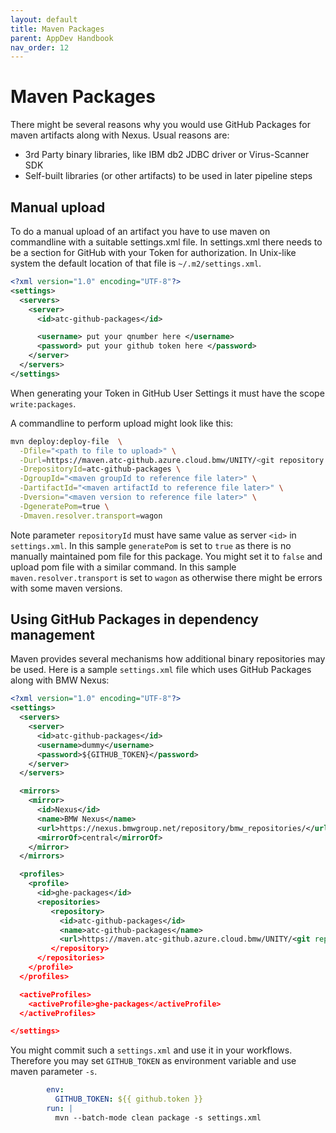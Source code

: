```yaml
---
layout: default
title: Maven Packages
parent: AppDev Handbook
nav_order: 12
---
```



# Maven Packages

There might be several reasons why you would use GitHub Packages for maven artifacts along with Nexus. Usual reasons are:
* 3rd Party binary libraries, like IBM db2 JDBC driver or Virus-Scanner SDK
* Self-built libraries (or other artifacts) to be used in later pipeline steps

## Manual upload

To do a manual upload of an artifact you have to use maven on commandline with a suitable settings.xml file. In settings.xml there needs to be a section for GitHub with your Token for authorization. In Unix-like system the default location of that file is `~/.m2/settings.xml`.

```xml
<?xml version="1.0" encoding="UTF-8"?>
<settings>
  <servers>
    <server>
      <id>atc-github-packages</id>

      <username> put your qnumber here </username>
      <password> put your github token here </password>
    </server>
  </servers>
</settings>
```

When generating your Token in GitHub User Settings it must have the scope `write:packages`.

A commandline to perform upload might look like this:

```bash
mvn deploy:deploy-file  \
  -Dfile="<path to file to upload>" \
  -Durl=https://maven.atc-github.azure.cloud.bmw/UNITY/<git repository name> \
  -DrepositoryId=atc-github-packages \
  -DgroupId="<maven groupId to reference file later>" \
  -DartifactId="<maven artifactId to reference file later>" \
  -Dversion="<maven version to reference file later>" \
  -DgeneratePom=true \
  -Dmaven.resolver.transport=wagon
```

Note parameter `repositoryId` must have same value as server `<id>` in `settings.xml`. In this sample `generatePom` is set to `true` as there is no manually maintained pom file for this package. You might set it to `false` and upload pom file with a similar command. In this sample `maven.resolver.transport` is set to `wagon` as otherwise there might be errors with some maven versions.

## Using GitHub Packages in dependency management

Maven provides several mechanisms how additional binary repositories may be used. Here is a sample `settings.xml` file which uses GitHub Packages along with BMW Nexus:

```xml
<?xml version="1.0" encoding="UTF-8"?>
<settings>
  <servers>
    <server>
      <id>atc-github-packages</id>
      <username>dummy</username>
      <password>${GITHUB_TOKEN}</password>
    </server>
  </servers>

  <mirrors>
    <mirror>
      <id>Nexus</id>
      <name>BMW Nexus</name>
      <url>https://nexus.bmwgroup.net/repository/bmw_repositories/</url>
      <mirrorOf>central</mirrorOf>
    </mirror>
  </mirrors>

  <profiles>
    <profile>
      <id>ghe-packages</id>
      <repositories>
         <repository>
           <id>atc-github-packages</id>
           <name>atc-github-packages</name>
           <url>https://maven.atc-github.azure.cloud.bmw/UNITY/<git repository name>/</url>
         </repository>
      </repositories>
    </profile>
  </profiles>

  <activeProfiles>
    <activeProfile>ghe-packages</activeProfile>
  </activeProfiles>

</settings>
```

You might commit such a `settings.xml` and use it in your workflows. Therefore you may set `GITHUB_TOKEN` as environment variable and use maven parameter `-s`.

```yaml
        env:
          GITHUB_TOKEN: ${{ github.token }}
        run: |
          mvn --batch-mode clean package -s settings.xml
```

